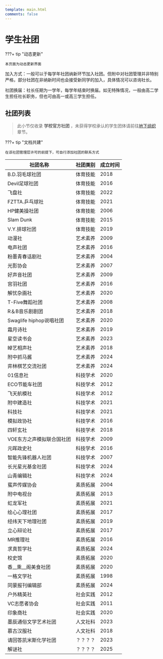 ```yaml
---
template: main.html
comments: false
---
```


# 学生社团

???+ tip "动态更新"

    本页面为动态更新界面

加入方式：一般可以于每学年社团纳新环节加入社团。但附中对社团管理并非特别严格，部分社团在非纳新时间也会接受新同学的加入，具体情况可以咨询社长。

社团换届：社长任期为一学年，每学年结束时换届。如无特殊情况，一般由高二学生担任社长职务，但也可由高一或高三学生担任。

## 社团列表

> 此小节仅收录 __学校官方社团__ ，未获得学校承认的学生团体请前往[地下组织](./unofficial.md)章节。

???+ tip "文档共建"

    在该社团管理层许可的前提下，可自行添加社团的联系方式

| 社团名称                                | 社团类别    | 成立时间      |
| --------------------------------------- | ----------- | ------------ |
| B.D.羽毛球社团                           | 体育技能    | 2018          |
| Devil足球社团                            | 体育技能    | 2016          |
| 飞盘社                                   | 体育技能    | 2022          |
| FZTTA.乒乓球社                           | 体育技能    | 2021          |
| HP健美操社团                             | 体育技能    | 2006          |
| Slam Dunk                               | 体育技能    | 2015          |
| V.Y.排球社团                             | 体育技能    | 2019          |
| 动漫社                                   | 艺术素养    | 2009          |
| 电声社团                                 | 艺术素养    | 2016          |
| 粉墨青春话剧社                            | 艺术素养    | 2004          |
| 光影协会                                 | 艺术素养    | 2007          |
| 好声音社团                               | 艺术素养    | 2009          |
| 宫羽社团                                 | 艺术素养    | 2016           |
| 解忧杂画社                               | 艺术素养    | 2020           |
| T-Five舞蹈社团                           | 艺术素养    | 2008           |
| R＆B音乐剧剧团                           | 艺术素养    | 2018           |
| Swaglife hiphop说唱社团                  | 艺术素养    | 2020           |
| 霜月诗社                                 | 艺术素养    | 2019           |
| 星空读书会                               | 艺术素养    | 2023           |
| 晫艺相声社                               | 艺术素养    | 2018           |
| 附中抓马酱                               | 艺术素养    | 2024           |
| 弈林棋艺交流社团                          | 艺术素养    | 2024           |
| 01信息社                                 | 科技学术    | 2020           |
| ECO节能车社团                            | 科技学术    | 2012           |
| 飞天航模社                               | 科技学术    | 2012           |
| 附中建造社                               | 科技学术    | 2021           |
| 科技社                                   | 科技学术    | 2021           |
| 模拟政协社                               | 科技学术    | 2016            |
| 四轩玄社                                 | 科技学术    | 2018            |
| VOE东方之声模拟联合国社团                 | 科技学术    | 2009            |
| 元晖政史社                               | 科技学术    | 2016             |
| 智能先锋机器人社团                        | 科技学术    | 2007             |
| 长光星光基金社团                          | 科技学术    | 2024            |
| 山青编辑社                               | 科技学术     | 2024            |
| 蜚声传媒协会                             | 素质拓展     | 2004            |
| 附中电视台                               | 素质拓展    | 2013             |
| 虹龙军社                                 | 素质拓展    | 2021            |
| 绘心心理社团                              | 素质拓展   | 2017             |
| 经纬天下地理社团                          | 素质拓展   | 2019             |
| 立心辩论社                                | 素质拓展   | 2017             |
| MR推理社                                  | 素质拓展  | 2016             |
| 求真哲学社                                | 素质拓展   | 2024             |
| 校史馆                                    | 素质拓展   | 2020            |
| 香__熏__阁美食社团                            | 素质拓展   | 2020             |
| 一格文学社                                | 素质拓展   | 1998            |
| 同蒙报刊编辑部                            | 素质拓展   | 2024             |
| 户外精英社                                | 社会实践   | 2012             |
| VC志愿者协会                             | 社会实践    | 2011             |
| 印象商社                                 | 社会实践    | 2020             |
| 墨辰通俗文学艺术社团                       | 人文社科   | 2023             |
| 慕古汉服社                                | 人文社科   | 2018             |
| 请回答凯米斯化学社团                               | ？？？？   | 2023             |
| 解谜社                               | ？？？？   | 2025             |
